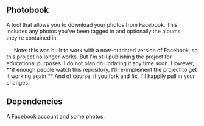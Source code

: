 Photobook
---------

A tool that allows you to download your photos from Facebook. This includes any
photos you've been tagged in and optionally the albums they're contained in.

<img src="http://d3nwyuy0nl342s.cloudfront.net/images/icons/emoji/v2/warning.png" width="16" height="16"/>
Note: this was built to work with a now-outdated version of Facebook, so this project no longer works.
But I'm still publishing the project for educational purposes. I do not plan on updating it any time soon.
However, **if enough people watch this repository, I'll re-implement the project to get it working again.**
And of course, if you fork and fix, I'll happily pull in your changes.


Dependencies
------------

A [Facebook](http://facebook.com) account and some photos.
